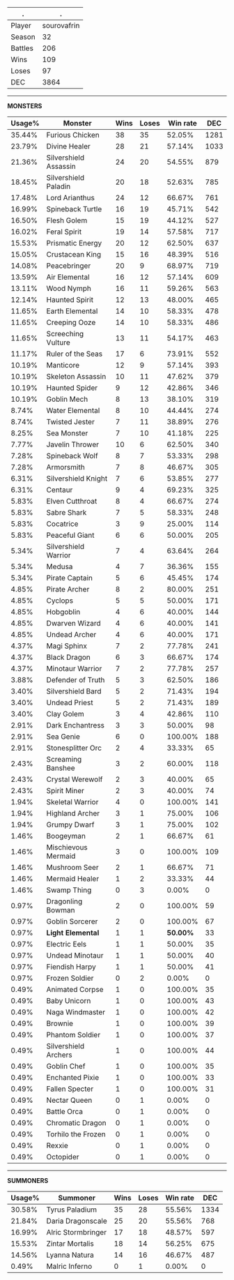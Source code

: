 .|.
|-|-
Player|sourovafrin
Season|32
Battles|206
Wins|109
Loses|97
DEC|3864

---
**MONSTERS**

Usage%|Monster|Wins|Loses|Win rate|DEC|
-|-|-|-|-|-|
35.44%|Furious Chicken|38|35|52.05%|1281|
23.79%|Divine Healer|28|21|57.14%|1033|
21.36%|Silvershield Assassin|24|20|54.55%|879|
18.45%|Silvershield Paladin|20|18|52.63%|785|
17.48%|Lord Arianthus|24|12|66.67%|761|
16.99%|Spineback Turtle|16|19|45.71%|542|
16.50%|Flesh Golem|15|19|44.12%|527|
16.02%|Feral Spirit|19|14|57.58%|717|
15.53%|Prismatic Energy|20|12|62.50%|637|
15.05%|Crustacean King|15|16|48.39%|516|
14.08%|Peacebringer|20|9|68.97%|719|
13.59%|Air Elemental|16|12|57.14%|609|
13.11%|Wood Nymph|16|11|59.26%|563|
12.14%|Haunted Spirit|12|13|48.00%|465|
11.65%|Earth Elemental|14|10|58.33%|478|
11.65%|Creeping Ooze|14|10|58.33%|486|
11.65%|Screeching Vulture|13|11|54.17%|463|
11.17%|Ruler of the Seas|17|6|73.91%|552|
10.19%|Manticore|12|9|57.14%|393|
10.19%|Skeleton Assassin|10|11|47.62%|379|
10.19%|Haunted Spider|9|12|42.86%|346|
10.19%|Goblin Mech|8|13|38.10%|319|
8.74%|Water Elemental|8|10|44.44%|274|
8.74%|Twisted Jester|7|11|38.89%|276|
8.25%|Sea Monster|7|10|41.18%|225|
7.77%|Javelin Thrower|10|6|62.50%|340|
7.28%|Spineback Wolf|8|7|53.33%|298|
7.28%|Armorsmith|7|8|46.67%|305|
6.31%|Silvershield Knight|7|6|53.85%|277|
6.31%|Centaur|9|4|69.23%|325|
5.83%|Elven Cutthroat|8|4|66.67%|274|
5.83%|Sabre Shark|7|5|58.33%|248|
5.83%|Cocatrice|3|9|25.00%|114|
5.83%|Peaceful Giant|6|6|50.00%|205|
5.34%|Silvershield Warrior|7|4|63.64%|264|
5.34%|Medusa|4|7|36.36%|155|
5.34%|Pirate Captain|5|6|45.45%|174|
4.85%|Pirate Archer|8|2|80.00%|251|
4.85%|Cyclops|5|5|50.00%|171|
4.85%|Hobgoblin|4|6|40.00%|144|
4.85%|Dwarven Wizard|4|6|40.00%|141|
4.85%|Undead Archer|4|6|40.00%|171|
4.37%|Magi Sphinx|7|2|77.78%|241|
4.37%|Black Dragon|6|3|66.67%|174|
4.37%|Minotaur Warrior|7|2|77.78%|257|
3.88%|Defender of Truth|5|3|62.50%|186|
3.40%|Silvershield Bard|5|2|71.43%|194|
3.40%|Undead Priest|5|2|71.43%|189|
3.40%|Clay Golem|3|4|42.86%|110|
2.91%|Dark Enchantress|3|3|50.00%|98|
2.91%|Sea Genie|6|0|100.00%|188|
2.91%|Stonesplitter Orc|2|4|33.33%|65|
2.43%|Screaming Banshee|3|2|60.00%|118|
2.43%|Crystal Werewolf|2|3|40.00%|65|
2.43%|Spirit Miner|2|3|40.00%|74|
1.94%|Skeletal Warrior|4|0|100.00%|141|
1.94%|Highland Archer|3|1|75.00%|106|
1.94%|Grumpy Dwarf|3|1|75.00%|102|
1.46%|Boogeyman|2|1|66.67%|61|
1.46%|Mischievous Mermaid|3|0|100.00%|109|
1.46%|Mushroom Seer|2|1|66.67%|71|
1.46%|Mermaid Healer|1|2|33.33%|44|
1.46%|Swamp Thing|0|3|0.00%|0|
0.97%|Dragonling Bowman|2|0|100.00%|59|
0.97%|Goblin Sorcerer|2|0|100.00%|67|
0.97%|**Light Elemental**|1|1|**50.00%**|33|
0.97%|Electric Eels|1|1|50.00%|35|
0.97%|Undead Minotaur|1|1|50.00%|40|
0.97%|Fiendish Harpy|1|1|50.00%|41|
0.97%|Frozen Soldier|0|2|0.00%|0|
0.49%|Animated Corpse|1|0|100.00%|35|
0.49%|Baby Unicorn|1|0|100.00%|43|
0.49%|Naga Windmaster|1|0|100.00%|42|
0.49%|Brownie|1|0|100.00%|39|
0.49%|Phantom Soldier|1|0|100.00%|37|
0.49%|Silvershield Archers|1|0|100.00%|44|
0.49%|Goblin Chef|1|0|100.00%|35|
0.49%|Enchanted Pixie|1|0|100.00%|33|
0.49%|Fallen Specter|1|0|100.00%|31|
0.49%|Nectar Queen|0|1|0.00%|0|
0.49%|Battle Orca|0|1|0.00%|0|
0.49%|Chromatic Dragon|0|1|0.00%|0|
0.49%|Torhilo the Frozen|0|1|0.00%|0|
0.49%|Rexxie|0|1|0.00%|0|
0.49%|Octopider|0|1|0.00%|0|

---
**SUMMONERS**

Usage%|Summoner|Wins|Loses|Win rate|DEC|
-|-|-|-|-|-|
30.58%|Tyrus Paladium|35|28|55.56%|1334|
21.84%|Daria Dragonscale|25|20|55.56%|768|
16.99%|Alric Stormbringer|17|18|48.57%|597|
15.53%|Zintar Mortalis|18|14|56.25%|675|
14.56%|Lyanna Natura|14|16|46.67%|487|
0.49%|Malric Inferno|0|1|0.00%|0|
